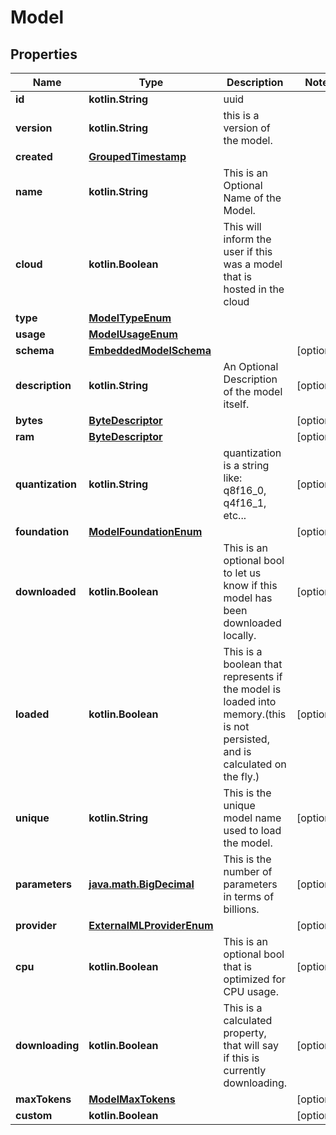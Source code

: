 
# Model

## Properties
Name | Type | Description | Notes
------------ | ------------- | ------------- | -------------
**id** | **kotlin.String** | uuid  | 
**version** | **kotlin.String** | this is a version of the model. | 
**created** | [**GroupedTimestamp**](GroupedTimestamp.md) |  | 
**name** | **kotlin.String** | This is an Optional Name of the Model. | 
**cloud** | **kotlin.Boolean** | This will inform the user if this was a model that is hosted in the cloud | 
**type** | [**ModelTypeEnum**](ModelTypeEnum.md) |  | 
**usage** | [**ModelUsageEnum**](ModelUsageEnum.md) |  | 
**schema** | [**EmbeddedModelSchema**](EmbeddedModelSchema.md) |  |  [optional]
**description** | **kotlin.String** | An Optional Description of the model itself. |  [optional]
**bytes** | [**ByteDescriptor**](ByteDescriptor.md) |  |  [optional]
**ram** | [**ByteDescriptor**](ByteDescriptor.md) |  |  [optional]
**quantization** | **kotlin.String** | quantization is a string like: q8f16_0,  q4f16_1, etc... |  [optional]
**foundation** | [**ModelFoundationEnum**](ModelFoundationEnum.md) |  |  [optional]
**downloaded** | **kotlin.Boolean** | This is an optional bool to let us know if this model has been downloaded locally. |  [optional]
**loaded** | **kotlin.Boolean** | This is a boolean that represents if the model is loaded into memory.(this is not persisted, and is calculated on the fly.) |  [optional]
**unique** | **kotlin.String** | This is the unique model name used to load the model. |  [optional]
**parameters** | [**java.math.BigDecimal**](java.math.BigDecimal) | This is the number of parameters in terms of billions. |  [optional]
**provider** | [**ExternalMLProviderEnum**](ExternalMLProviderEnum.md) |  |  [optional]
**cpu** | **kotlin.Boolean** | This is an optional bool that is optimized for CPU usage. |  [optional]
**downloading** | **kotlin.Boolean** | This is a calculated property, that will say if this is currently downloading. |  [optional]
**maxTokens** | [**ModelMaxTokens**](ModelMaxTokens.md) |  |  [optional]
**custom** | **kotlin.Boolean** |  |  [optional]




